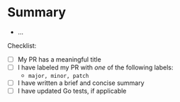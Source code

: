 <!-- 
    Thank you for your contribution to cert-manager-webhook-dnsimple!
    Before submitting your PR, please ensure that you have filled out the checklist.
-->

# Summary
- ...

Checklist:  
* [ ] My PR has a meaningful title
* [ ] I have labeled my PR with _one_ of the following labels:
  - `major, minor, patch`
* [ ] I have written a brief and concise summary
* [ ] I have updated Go tests, if applicable
